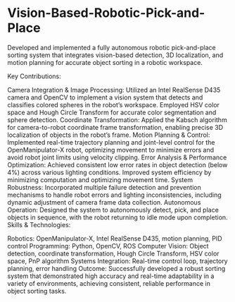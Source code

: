 # Vision-Based-Robotic-Pick-and-Place
Developed and implemented a fully autonomous robotic pick-and-place sorting system that integrates vision-based detection, 3D localization, and motion planning for accurate object sorting in a robotic workspace.

Key Contributions:

Camera Integration & Image Processing: Utilized an Intel RealSense D435 camera and OpenCV to implement a vision system that detects and classifies colored spheres in the robot’s workspace. Employed HSV color space and Hough Circle Transform for accurate color segmentation and sphere detection.
Coordinate Transformation: Applied the Kabsch algorithm for camera-to-robot coordinate frame transformation, enabling precise 3D localization of objects in the robot’s frame.
Motion Planning & Control: Implemented real-time trajectory planning and joint-level control for the OpenManipulator-X robot, optimizing movement to minimize errors and avoid robot joint limits using velocity clipping.
Error Analysis & Performance Optimization: Achieved consistent low error rates in object detection (below 4%) across various lighting conditions. Improved system efficiency by minimizing computation and optimizing movement time.
System Robustness: Incorporated multiple failure detection and prevention mechanisms to handle robot errors and lighting inconsistencies, including dynamic adjustment of camera frame data collection.
Autonomous Operation: Designed the system to autonomously detect, pick, and place objects in sequence, with the robot returning to idle mode upon completion.
Skills & Technologies:

Robotics: OpenManipulator-X, Intel RealSense D435, motion planning, PID control
Programming: Python, OpenCV, ROS
Computer Vision: Object detection, coordinate transformation, Hough Circle Transform, HSV color space, PnP algorithm
Systems Integration: Real-time control loop, trajectory planning, error handling
Outcome: Successfully developed a robust sorting system that demonstrated high accuracy and real-time adaptability in a variety of environments, achieving consistent, reliable performance in object sorting tasks.
